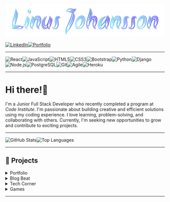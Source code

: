 
![Linus Johansson](assets/nameLogo.png)

[![LinkedIn](https://img.shields.io/badge/LinkedIn-2A2A2A?style=for-the-badge&logo=linkedin&logoColor=0077b5)](https://www.linkedin.com/in/linus-johansson-software-dev/)[![Portfolio](https://img.shields.io/badge/Portfolio-2A2A2A?style=for-the-badge&logo=todoist&logoColor=f40f02)](https://linus-johansson-cv-d308be9b73e1.herokuapp.com/)

---

![React](https://img.shields.io/badge/React.js-61DAFB?style=for-the-badge&logo=react&logoColor=black)![JavaScript](https://img.shields.io/badge/JavaScript-F7DF1E?style=for-the-badge&logo=javascript&logoColor=black)![HTML5](https://img.shields.io/badge/HTML5-E34F26?style=for-the-badge&logo=html5&logoColor=white)![CSS3](https://img.shields.io/badge/CSS3-1572B6?style=for-the-badge&logo=css3&logoColor=white)![Bootstrap](https://img.shields.io/badge/Bootstrap-7952B3?style=for-the-badge&logo=bootstrap&logoColor=white)![Python](https://img.shields.io/badge/Python-3776AB?style=for-the-badge&logo=python&logoColor=yellow)![Django](https://img.shields.io/badge/Django-092E20?style=for-the-badge&logo=django&logoColor=white)![Node.js](https://img.shields.io/badge/Node.js-339933?style=for-the-badge&logo=node.js&logoColor=white)![PostgreSQL](https://img.shields.io/badge/PostgreSQL-4169E1?style=for-the-badge&logo=postgresql&logoColor=white)![Git](https://img.shields.io/badge/Git-F05032?style=for-the-badge&logo=git&logoColor=white)![Agile](https://img.shields.io/badge/Agile-0077b5?style=for-the-badge&logo=agile&logoColor=white)![Heroku](https://img.shields.io/badge/Heroku-430098?style=for-the-badge&logo=heroku&logoColor=white)

---

# Hi there!👋

I'm a Junior Full Stack Developer who recently completed a program at *Code Institute*. I'm passionate about building creative and efficient solutions using my coding experience. I love learning, problem-solving, and collaborating with others. Currently, I'm seeking new opportunities to grow and contribute to exciting projects.

---

![GitHub Stats](https://github-readme-stats.vercel.app/api?username=j0hanz&show_icons=true&theme=transparent&count_private=true&rank_icon=github&hide_border=true&title_color=ffffff&icon_color=ffffff&text_color=ffffff&line_height=25)![Top Languages](https://github-readme-stats.vercel.app/api/top-langs/?username=j0hanz&layout=donut&theme=transparent&count_private=true&hide_border=true&title_color=ffffff&text_color=ffffff)

---

## 🚀 Projects

<details>

<summary>Portfolio</summary>

[![Portfolio](https://github-readme-stats.vercel.app/api/pin/?username=j0hanz&repo=j0hanz-portfolio&bg_color=DEG,1a1a1a,252525,1a1a1a&description_lines_count=2&show_description=false&border_radius=6.5&title_color=ffffff&text_color=ffffff)](https://github.com/j0hanz/j0hanz-portfolio)
![Last Commit](https://img.shields.io/github/last-commit/j0hanz/j0hanz-portfolio?style=flat-square&logo=github&logoColor=white&labelColor=1a1a1a&color=4a4a4a&label=updated)![Commits](https://img.shields.io/github/commit-activity/t/j0hanz/j0hanz-portfolio?style=flat-square&logo=git&logoColor=white&labelColor=1a1a1a)![Site Status](https://img.shields.io/uptimerobot/status/m797912858-9dcdcff1e2f2fd603bd28fc0?style=flat-square&logo=heroku&logoColor=white&labelColor=1a1a1a)

*My personal website is based on my CV and showcases my skills, experience, and projects.*

<br />

</details>

<details>

<summary>Blog Beat</summary>

[![Blog Beat Web](https://github-readme-stats.vercel.app/api/pin/?username=j0hanz&repo=blog-beat-web&bg_color=DEG,1a1a1a,252525,1a1a1a&description_lines_count=2&show_description=false&border_radius=6.5&title_color=ffffff&text_color=ffffff)](https://github.com/j0hanz/blog-beat-web)
![Last Commit](https://img.shields.io/github/last-commit/j0hanz/blog-beat-web?style=flat-square&logo=github&logoColor=white&labelColor=1a1a1a&color=4a4a4a&label=updated)![Commits](https://img.shields.io/github/commit-activity/t/j0hanz/blog-beat-web?style=flat-square&logo=git&logoColor=white&labelColor=1a1a1a)![Site Status](https://img.shields.io/uptimerobot/status/m797916151-c9ddfc507c6000db5ba71240?style=flat-square&logo=heroku&logoColor=white&labelColor=1a1a1a)![Issues](https://img.shields.io/github/issues/j0hanz/blog-beat-web?style=flat-square&logo=github&logoColor=white&labelColor=1a1a1a)

An interactive platform for reading, writing, and engaging with blog posts, designed for bloggers and readers.

<br />

</details>

<details>

<summary>Tech Corner</summary>

[![Tech Corner Website](https://github-readme-stats.vercel.app/api/pin/?username=j0hanz&repo=tech-corner-website&bg_color=DEG,1a1a1a,252525,1a1a1a&description_lines_count=2&show_description=false&border_radius=6.5&title_color=ffffff&text_color=ffffff)](https://github.com/j0hanz/tech-corner-website)
![Last Commit](https://img.shields.io/github/last-commit/j0hanz/tech-corner-website?style=flat-square&logo=github&logoColor=white&labelColor=1a1a1a&color=4a4a4a&label=updated)![Commits](https://img.shields.io/github/commit-activity/t/j0hanz/tech-corner-website?style=flat-square&logo=git&logoColor=white&labelColor=1a1a1a)![Site Status](https://img.shields.io/uptimerobot/status/m797916191-8901e95eb535fccf65630c57?style=flat-square&logo=heroku&logoColor=white&labelColor=1a1a1a)![Issues](https://img.shields.io/github/issues/j0hanz/tech-corner-website?style=flat-square&logo=github&logoColor=white&labelColor=1a1a1a)

A community blog and news site for tech enthusiasts to share and engage with the latest in technology.

<br />

</details>

<details>

<summary>Games</summary>

[![Pick My Spell](https://github-readme-stats.vercel.app/api/pin/?username=j0hanz&repo=PICK-my-SPELL&bg_color=DEG,1a1a1a,252525,1a1a1a&description_lines_count=2&show_description=false&border_radius=6.5&title_color=ffffff&text_color=ffffff)](https://github.com/j0hanz/PICK-my-SPELL)
![Last Commit](https://img.shields.io/github/last-commit/j0hanz/PICK-my-SPELL?style=flat-square&logo=github&logoColor=white&labelColor=1a1a1a&color=4a4a4a&label=updated)![Commits](https://img.shields.io/github/commit-activity/t/j0hanz/PICK-my-SPELL?style=flat-square&logo=git&logoColor=white&labelColor=1a1a1a)

A spelling quiz game where users pick the correct word within 10 seconds.

<br />

[![Fix My Spell](https://github-readme-stats.vercel.app/api/pin/?username=j0hanz&repo=FIX-my-SPELL&bg_color=DEG,1a1a1a,252525,1a1a1a&description_lines_count=2&show_description=false&border_radius=6.5&title_color=ffffff&text_color=ffffff)](https://github.com/j0hanz/FIX-my-SPELL)
![Last Commit](https://img.shields.io/github/last-commit/j0hanz/FIX-my-SPELL?style=flat-square&logo=github&logoColor=white&labelColor=1a1a1a&color=4a4a4a&label=updated)![Commits](https://img.shields.io/github/commit-activity/t/j0hanz/FIX-my-SPELL?style=flat-square&logo=git&logoColor=white&labelColor=1a1a1a)

A console-based game to correct misspelled words, designed to boost spelling in a playful way.

</details>

---
